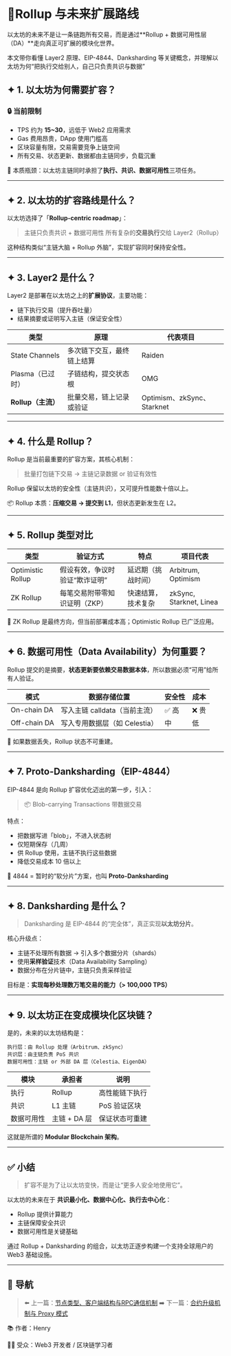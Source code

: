 # 📘Rollup 与未来扩展路线

以太坊的未来不是让一条链跑所有交易，而是通过**Rollup + 数据可用性层（DA）**走向真正可扩展的模块化世界。

本文带你看懂 Layer2 原理、EIP-4844、Danksharding 等关键概念，并理解以太坊为何“把执行交给别人，自己只负责共识与数据”

## ✦ 1. 以太坊为何需要扩容？

### 🔒 当前限制

- TPS 约为 **15~30**，远低于 Web2 应用需求
- Gas 费用昂贵，DApp 使用门槛高
- 区块容量有限，交易需要竞争上链空间
- 所有交易、状态更新、数据都由主链同步，负载沉重

📌 本质瓶颈：以太坊主链同时承担了**执行、共识、数据可用性**三项任务。

---

## ✦ 2. 以太坊的扩容路线是什么？

以太坊选择了「**Rollup-centric roadmap**」：

> 主链只负责共识 + 数据可用性
> 所有复杂的**交易执行**交给 Layer2（Rollup）

这种结构类似“主链大脑 + Rollup 外脑”，实现扩容同时保持安全性。

---

## ✦ 3. Layer2 是什么？

Layer2 是部署在以太坊之上的**扩展协议**，主要功能：

- 链下执行交易（提升吞吐量）
- 结果摘要或证明写入主链（保证安全性）

| 类型 | 原理 | 代表项目 |
| --- | --- | --- |
| State Channels | 多次链下交互，最终链上结算 | Raiden |
| Plasma（已过时） | 子链结构，提交状态根 | OMG |
| **Rollup（主流）** | 批量交易，链上记录或验证 | Optimism、zkSync、Starknet |

---

## ✦ 4. 什么是 Rollup？

Rollup 是当前最重要的扩容方案，其核心机制：

> 批量打包链下交易 → 主链记录数据 or 验证有效性
>

Rollup 保留以太坊的安全性（主链共识），又可提升性能数十倍以上。

📦 Rollup 本质：**压缩交易 → 提交到 L1**，但状态更新发生在 L2。

---

## ✦ 5. Rollup 类型对比

| 类型 | 验证方式 | 特点 | 项目代表 |
| --- | --- | --- | --- |
| Optimistic Rollup | 假设有效，争议时验证“欺诈证明” | 延迟期（挑战时间） | Arbitrum, Optimism |
| ZK Rollup | 每笔交易附带零知识证明（ZKP） | 快速结算，技术复杂 | zkSync, Starknet, Linea |

📌 ZK Rollup 是最终方向，但当前部署成本高；Optimistic Rollup 已广泛应用。

---

## ✦ 6. 数据可用性（Data Availability）为何重要？

Rollup 提交的是摘要，**状态更新要依赖交易数据本体**，所以数据必须“可用”给所有人验证。

| 模式 | 数据存储位置 | 安全性 | 成本 |
| --- | --- | --- | --- |
| On-chain DA | 写入主链 calldata（当前主流） | ✅ 高 | ❌ 贵 |
| Off-chain DA | 写入专用数据层（如 Celestia） | 中 | 低 |

🔐 如果数据丢失，Rollup 状态不可重建。

---

## ✦ 7. Proto-Danksharding（EIP-4844）

EIP-4844 是向 Rollup 扩容优化迈出的第一步，引入：

> 📦 Blob-carrying Transactions  带数据交易
>

特点：

- 把数据写进「blob」，不进入状态树
- 仅短期保存（几周）
- 供 Rollup 使用，主链不执行这些数据
- 降低交易成本 10 倍以上

📌 4844 = 暂时的“软分片”方案，也叫 **Proto-Danksharding**

---

## ✦ 8. Danksharding 是什么？

> Danksharding 是 EIP-4844 的“完全体”，真正实现**以太坊分片**。
>

核心升级点：

- 主链不处理所有数据 → 引入多个数据分片（shards）
- 使用**采样验证**技术（Data Availability Sampling）
- 数据分布在分片链中，主链只负责采样验证

目标是：**实现每秒处理数万笔交易的能力（> 100,000 TPS）**

---

## ✦ 9. 以太坊正在变成模块化区块链？

是的，未来的以太坊结构是：

```text
执行层：由 Rollup 处理（Arbitrum、zkSync）
共识层：由主链负责 PoS 共识
数据可用性：主链 or 外部 DA 层（Celestia、EigenDA）
```

| 模块 | 承担者 | 说明 |
| --- | --- | --- |
| 执行 | Rollup | 高性能链下执行 |
| 共识 | L1 主链 | PoS 验证区块 |
| 数据可用性 | 主链 + DA 层 | 保证状态可重建 |

这就是所谓的 **Modular Blockchain 架构**。

---

## ✅ 小结

> 扩容不是为了让以太坊变快，而是让“更多人安全地使用它”。
>

以太坊的未来在于 **共识最小化、数据中心化、执行去中心化**：

- Rollup 提供计算能力
- 主链保障安全共识
- 数据可用性是关键基础

通过 Rollup + Danksharding 的组合，以太坊正逐步构建一个支持全球用户的 Web3 基础设施。

---

## 🔄 导航

> ⬅️ 上一篇：[节点类型、客户端结构与RPC通信机制](./08_nodes_and_rpc.md)
> ➡️ 下一篇：[合约升级机制与 Proxy 模式](./10_upgrade_proxy.md)
>

📚 作者：Henry

👨‍💻 受众：Web3 开发者 / 区块链学习者
